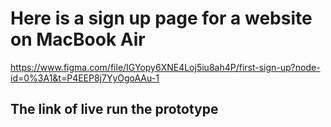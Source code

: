 <h1> Here is a sign up page for a website on MacBook Air </h1>

https://www.figma.com/file/IGYopy6XNE4Loj5iu8ah4P/first-sign-up?node-id=0%3A1&t=P4EEP8j7YyOgoAAu-1 <h2>The link of live run the prototype 
</h2>
